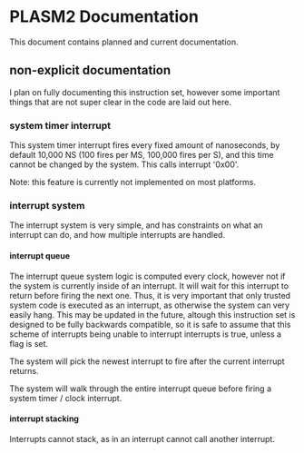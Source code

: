 # PLASM2 Documentation
This document contains planned and current documentation.

## non-explicit documentation
I plan on fully documenting this instruction set, however some important things that are not super clear in the code are laid out here.

### system timer interrupt
This system timer interrupt fires every fixed amount of nanoseconds, by default 10,000 NS (100 fires per MS, 100,000 fires per S), and this time cannot be changed by the system. This calls interrupt '0x00'.

Note: this feature is currently not implemented on most platforms.

### interrupt system
The interrupt system is very simple, and has constraints on what an interrupt can do, and how multiple interrupts are handled.

#### interrupt queue
The interrupt queue system logic is computed every clock, however not if the system is currently inside of an interrupt. It will wait for this interrupt to return before firing the next one. Thus, it is very important that only trusted system code is executed as an interrupt, as otherwise the system can very easily hang. This may be updated in the future, altough this instruction set is designed to be fully backwards compatible, so it is safe to assume that this scheme of interrupts being unable to interrupt interrupts is true, unless a flag is set.

The system will pick the newest interrupt to fire after the current interrupt returns.

The system will walk through the entire interrupt queue before firing a system timer / clock interrupt.

#### interrupt stacking
Interrupts cannot stack, as in an interrupt cannot call another interrupt.
